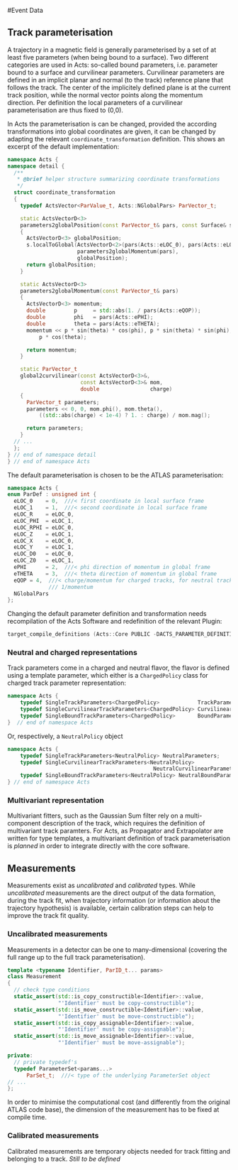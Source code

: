 #Event Data

## Track parameterisation

A trajectory in a magnetic field is generally parameterised by a set of at least five parameters (when being bound to a surface). Two different categories are used in Acts: so-called bound parameters, i.e. parameter bound to a surface and curvilinear parameters. Curvilinear parameters are defined in an implicit planar and normal (to the track) reference plane that follows the track. The center of the implicitely defined plane is at the current track position, while the normal vector points along the momentum direction. Per definition the local parameters of a curvilinear parameterisation are thus fixed to (0,0).

In Acts the parameterisation is can be changed, provided the according transformations into global coordinates are given, it can be changed by adapting the relevant `coordinate_transformation` definition. This shows an excerpt of the default implementation:

```cpp
namespace Acts {
namespace detail {
  /**
   * @brief helper structure summarizing coordinate transformations
   */
  struct coordinate_transformation
  {
    typedef ActsVector<ParValue_t, Acts::NGlobalPars> ParVector_t;

    static ActsVectorD<3>
    parameters2globalPosition(const ParVector_t& pars, const Surface& s)
    {
      ActsVectorD<3> globalPosition;
      s.localToGlobal(ActsVectorD<2>(pars(Acts::eLOC_0), pars(Acts::eLOC_1)),
                      parameters2globalMomentum(pars),
                      globalPosition);
      return globalPosition;
    }

    static ActsVectorD<3>
    parameters2globalMomentum(const ParVector_t& pars)
    {
      ActsVectorD<3> momentum;
      double         p     = std::abs(1. / pars(Acts::eQOP));
      double         phi   = pars(Acts::ePHI);
      double         theta = pars(Acts::eTHETA);
      momentum << p * sin(theta) * cos(phi), p * sin(theta) * sin(phi),
          p * cos(theta);

      return momentum;
    }

    static ParVector_t
    global2curvilinear(const ActsVectorD<3>&,
                       const ActsVectorD<3>& mom,
                       double                charge)
    {
      ParVector_t parameters;
      parameters << 0, 0, mom.phi(), mom.theta(),
          ((std::abs(charge) < 1e-4) ? 1. : charge) / mom.mag();

      return parameters;
    }
  // ...
  };
} // end of namespace detail
} // end of namespace Acts
```


The default parameterisation is chosen to be the ATLAS parameterisation:


```cpp
namespace Acts {
enum ParDef : unsigned int {
  eLOC_0    = 0,  ///< first coordinate in local surface frame
  eLOC_1    = 1,  ///< second coordinate in local surface frame
  eLOC_R    = eLOC_0,
  eLOC_PHI  = eLOC_1,
  eLOC_RPHI = eLOC_0,
  eLOC_Z    = eLOC_1,
  eLOC_X    = eLOC_0,
  eLOC_Y    = eLOC_1,
  eLOC_D0   = eLOC_0,
  eLOC_Z0   = eLOC_1,
  ePHI      = 2,  ///< phi direction of momentum in global frame
  eTHETA    = 3,  ///< theta direction of momentum in global frame
  eQOP = 4,  ///< charge/momentum for charged tracks, for neutral tracks it is
             /// 1/momentum
  NGlobalPars
};
```

Changing the default parameter definition and transformation needs recompilation of the Acts Software and redefinition of 
the relevant Plugin:
 
```cpp
target_compile_definitions (Acts::Core PUBLIC -DACTS_PARAMETER_DEFINITIONS_PLUGIN="${ACTS_PARAMETER_DEFINITIONS_PLUGIN}")
```


### Neutral and charged representations

Track parameters come in a charged and neutral flavor, the flavor is defined using a template parameter,
which either is a `ChargedPolicy` class for charged track parameter representation:

```cpp
namespace Acts {
    typedef SingleTrackParameters<ChargedPolicy>            TrackParameters;
    typedef SingleCurvilinearTrackParameters<ChargedPolicy> CurvilinearParameters;
    typedef SingleBoundTrackParameters<ChargedPolicy>       BoundParameters;
}  // end of namespace Acts
```

Or, respectively, a `NeutralPolicy` object

```cpp
namespace Acts {
    typedef SingleTrackParameters<NeutralPolicy> NeutralParameters;
    typedef SingleCurvilinearTrackParameters<NeutralPolicy>
                                              NeutralCurvilinearParameters;
    typedef SingleBoundTrackParameters<NeutralPolicy> NeutralBoundParameters;
} // end of namespace Acts  
```

### Multivariant representation

Multivariant fitters, such as the Gaussian Sum filter rely on a multi-component description of the track, which requires the definition of multivariant track paramters. For Acts, as Propagator and Extrapolator are written for type templates, a multivariant definition of track parameterisation is *planned* in order to integrate directly with the core software.

## Measurements

Measurements exist as *uncalibrated* and *calibrated* types. While *uncalibrated* measurements are the direct output of the data formation, during the track fit, when trajectory information (or information about the trajectory hypothesis) is available, certain calibration steps can help to improve the track fit quality.


### Uncalibrated measurements

Measurements in a detector can be one to many-dimensional (covering the full range up to the full track parameterisation).

```cpp
template <typename Identifier, ParID_t... params>
class Measurement
{
  // check type conditions
  static_assert(std::is_copy_constructible<Identifier>::value,
                "'Identifier' must be copy-constructible");
  static_assert(std::is_move_constructible<Identifier>::value,
                "'Identifier' must be move-constructible");
  static_assert(std::is_copy_assignable<Identifier>::value,
                "'Identifier' must be copy-assignable");
  static_assert(std::is_move_assignable<Identifier>::value,
                "'Identifier' must be move-assignable");

private:
  // private typedef's
  typedef ParameterSet<params...>
      ParSet_t;  ///< type of the underlying ParameterSet object
// ...
};
```
          
In order to minimise the computational cost (and differently from the original ATLAS code base), the dimension of the
measurement has to be fixed at compile time.          
          
### Calibrated measurements

Calibrated measurements are temporary objects needed for track fitting and belonging to a track.
*Still to be defined*

